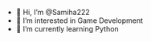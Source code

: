 - 👋 Hi, I’m @Samiha222
- 👀 I’m interested in Game Development
- 🌱 I’m currently learning Python


<!---
Samiha222/Samiha222 is a ✨ special ✨ repository because its `README.md` (this file) appears on your GitHub profile.
You can click the Preview link to take a look at your changes.
--->
